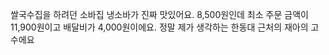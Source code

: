 쌀국수집을 하려던 소바집
냉소바가 진짜 맛있어요.
8,500원인데 
최소 주문 금액이 11,900원이고
배달비가 4,000원이에요.
정말 제가 생각하는 한동대 근처의 재아의 고수에요

